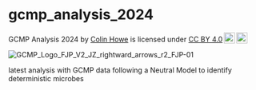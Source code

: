 # gcmp_analysis_2024

 <p xmlns:cc="http://creativecommons.org/ns#" xmlns:dct="http://purl.org/dc/terms/"><span property="dct:title">GCMP Analysis 2024</span> by <a rel="cc:attributionURL dct:creator" property="cc:attributionName" href="https://github.com/Chowe015">Colin Howe</a> is licensed under <a href="http://creativecommons.org/licenses/by/4.0/?ref=chooser-v1" target="_blank" rel="license noopener noreferrer" style="display:inline-block;">CC BY 4.0<img style="height:22px!important;margin-left:3px;vertical-align:text-bottom;" src="https://mirrors.creativecommons.org/presskit/icons/cc.svg?ref=chooser-v1"><img style="height:22px!important;margin-left:3px;vertical-align:text-bottom;" src="https://mirrors.creativecommons.org/presskit/icons/by.svg?ref=chooser-v1"></a></p> 

![GCMP_Logo_FJP_V2_JZ_rightward_arrows_r2_FJP-01](https://github.com/Chowe015/gcmp_analysis_2024/assets/99340131/5271311f-ff74-4a98-87ab-9231809718f5)
 
latest analysis with GCMP data following a Neutral Model to identify deterministic microbes
